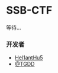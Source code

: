# SSB-CTF
等待...

### 开发者
- [Hel1antHu5](https://github.com/L-HeliantHuS)
- [@TGDD](https://github.com/NefertariTim)